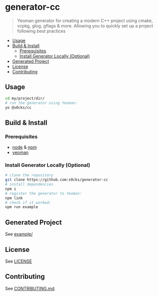 # generator-cc

> Yeoman generator for creating a modern C++ project using cmake, vcpkg, glog, gflags & more. Allowing you to quickly set up a project following best practices

<!-- START doctoc generated TOC please keep comment here to allow auto update -->
<!-- DON'T EDIT THIS SECTION, INSTEAD RE-RUN doctoc TO UPDATE -->

- [Usage](#usage)
- [Build & Install](#build--install)
  - [Prerequisites](#prerequisites)
  - [Install Generator Locally (Optional)](#install-generator-locally-optional)
- [Generated Project](#generated-project)
- [License](#license)
- [Contributing](#contributing)

<!-- END doctoc generated TOC please keep comment here to allow auto update -->

## Usage

```sh
cd my/project/dir/
# run the generator using Yeoman:
yo @s0cks/cc
```

## Build & Install

### Prerequisites

- [node](https://nodejs.org/en) & [npm](https://www.npmjs.com/)
- [yeoman](https://yeoman.io/)

### Install Generator Locally (Optional)

```sh
# clone the repository
git clone https://github.com:s0cks/generator-cc
# install dependencies
npm i
# register the generator to Yeoman:
npm link
# check if it worked:
npm run example
```

## Generated Project

See [example/](/example/)

## License

See [LICENSE](/LICENSE)

## Contributing

See [CONTRIBUTING.md](/CONTRIBUTING.md).

